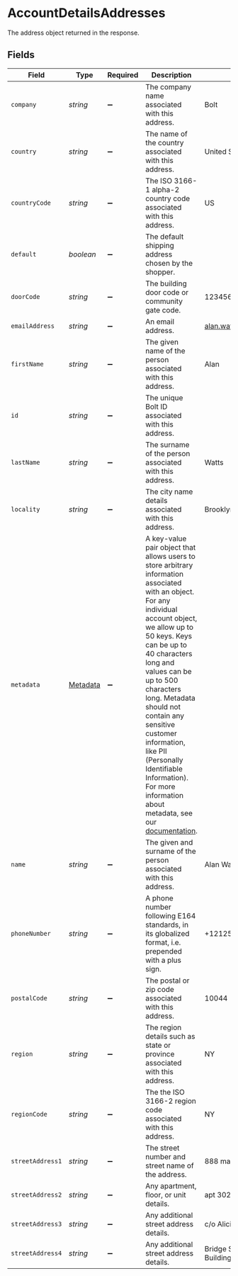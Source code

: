 # AccountDetailsAddresses

The address object returned in the response.


## Fields

| Field                                                                                                                                                                                                                                                                                                                                                                                                                                                                                             | Type                                                                                                                                                                                                                                                                                                                                                                                                                                                                                              | Required                                                                                                                                                                                                                                                                                                                                                                                                                                                                                          | Description                                                                                                                                                                                                                                                                                                                                                                                                                                                                                       | Example                                                                                                                                                                                                                                                                                                                                                                                                                                                                                           |
| ------------------------------------------------------------------------------------------------------------------------------------------------------------------------------------------------------------------------------------------------------------------------------------------------------------------------------------------------------------------------------------------------------------------------------------------------------------------------------------------------- | ------------------------------------------------------------------------------------------------------------------------------------------------------------------------------------------------------------------------------------------------------------------------------------------------------------------------------------------------------------------------------------------------------------------------------------------------------------------------------------------------- | ------------------------------------------------------------------------------------------------------------------------------------------------------------------------------------------------------------------------------------------------------------------------------------------------------------------------------------------------------------------------------------------------------------------------------------------------------------------------------------------------- | ------------------------------------------------------------------------------------------------------------------------------------------------------------------------------------------------------------------------------------------------------------------------------------------------------------------------------------------------------------------------------------------------------------------------------------------------------------------------------------------------- | ------------------------------------------------------------------------------------------------------------------------------------------------------------------------------------------------------------------------------------------------------------------------------------------------------------------------------------------------------------------------------------------------------------------------------------------------------------------------------------------------- |
| `company`                                                                                                                                                                                                                                                                                                                                                                                                                                                                                         | *string*                                                                                                                                                                                                                                                                                                                                                                                                                                                                                          | :heavy_minus_sign:                                                                                                                                                                                                                                                                                                                                                                                                                                                                                | The company name associated with this address.                                                                                                                                                                                                                                                                                                                                                                                                                                                    | Bolt                                                                                                                                                                                                                                                                                                                                                                                                                                                                                              |
| `country`                                                                                                                                                                                                                                                                                                                                                                                                                                                                                         | *string*                                                                                                                                                                                                                                                                                                                                                                                                                                                                                          | :heavy_minus_sign:                                                                                                                                                                                                                                                                                                                                                                                                                                                                                | The name of the country associated with this address.                                                                                                                                                                                                                                                                                                                                                                                                                                             | United States                                                                                                                                                                                                                                                                                                                                                                                                                                                                                     |
| `countryCode`                                                                                                                                                                                                                                                                                                                                                                                                                                                                                     | *string*                                                                                                                                                                                                                                                                                                                                                                                                                                                                                          | :heavy_minus_sign:                                                                                                                                                                                                                                                                                                                                                                                                                                                                                | The ISO 3166-1 alpha-2 country code associated with this address.                                                                                                                                                                                                                                                                                                                                                                                                                                 | US                                                                                                                                                                                                                                                                                                                                                                                                                                                                                                |
| `default`                                                                                                                                                                                                                                                                                                                                                                                                                                                                                         | *boolean*                                                                                                                                                                                                                                                                                                                                                                                                                                                                                         | :heavy_minus_sign:                                                                                                                                                                                                                                                                                                                                                                                                                                                                                | The default shipping address chosen by the shopper.                                                                                                                                                                                                                                                                                                                                                                                                                                               |                                                                                                                                                                                                                                                                                                                                                                                                                                                                                                   |
| `doorCode`                                                                                                                                                                                                                                                                                                                                                                                                                                                                                        | *string*                                                                                                                                                                                                                                                                                                                                                                                                                                                                                          | :heavy_minus_sign:                                                                                                                                                                                                                                                                                                                                                                                                                                                                                | The building door code or community gate code.                                                                                                                                                                                                                                                                                                                                                                                                                                                    | 123456                                                                                                                                                                                                                                                                                                                                                                                                                                                                                            |
| `emailAddress`                                                                                                                                                                                                                                                                                                                                                                                                                                                                                    | *string*                                                                                                                                                                                                                                                                                                                                                                                                                                                                                          | :heavy_minus_sign:                                                                                                                                                                                                                                                                                                                                                                                                                                                                                | An email address.                                                                                                                                                                                                                                                                                                                                                                                                                                                                                 | alan.watts@example.com                                                                                                                                                                                                                                                                                                                                                                                                                                                                            |
| `firstName`                                                                                                                                                                                                                                                                                                                                                                                                                                                                                       | *string*                                                                                                                                                                                                                                                                                                                                                                                                                                                                                          | :heavy_minus_sign:                                                                                                                                                                                                                                                                                                                                                                                                                                                                                | The given name of the person associated with this address.                                                                                                                                                                                                                                                                                                                                                                                                                                        | Alan                                                                                                                                                                                                                                                                                                                                                                                                                                                                                              |
| `id`                                                                                                                                                                                                                                                                                                                                                                                                                                                                                              | *string*                                                                                                                                                                                                                                                                                                                                                                                                                                                                                          | :heavy_minus_sign:                                                                                                                                                                                                                                                                                                                                                                                                                                                                                | The unique Bolt ID associated with this address.                                                                                                                                                                                                                                                                                                                                                                                                                                                  |                                                                                                                                                                                                                                                                                                                                                                                                                                                                                                   |
| `lastName`                                                                                                                                                                                                                                                                                                                                                                                                                                                                                        | *string*                                                                                                                                                                                                                                                                                                                                                                                                                                                                                          | :heavy_minus_sign:                                                                                                                                                                                                                                                                                                                                                                                                                                                                                | The surname of the person associated with this address.                                                                                                                                                                                                                                                                                                                                                                                                                                           | Watts                                                                                                                                                                                                                                                                                                                                                                                                                                                                                             |
| `locality`                                                                                                                                                                                                                                                                                                                                                                                                                                                                                        | *string*                                                                                                                                                                                                                                                                                                                                                                                                                                                                                          | :heavy_minus_sign:                                                                                                                                                                                                                                                                                                                                                                                                                                                                                | The city name details associated with this address.                                                                                                                                                                                                                                                                                                                                                                                                                                               | Brooklyn                                                                                                                                                                                                                                                                                                                                                                                                                                                                                          |
| `metadata`                                                                                                                                                                                                                                                                                                                                                                                                                                                                                        | [Metadata](../../models/shared/metadata.md)                                                                                                                                                                                                                                                                                                                                                                                                                                                       | :heavy_minus_sign:                                                                                                                                                                                                                                                                                                                                                                                                                                                                                | A key-value pair object that allows users to store arbitrary information associated with an object.  For any individual account object, we allow up to 50 keys. Keys can be up to 40 characters long and values can be up to 500 characters long.  Metadata should not contain any sensitive customer information, like PII (Personally Identifiable Information). For more information about metadata, see our [documentation](https://help.bolt.com/developers/references/embedded-metadata/).<br/> |                                                                                                                                                                                                                                                                                                                                                                                                                                                                                                   |
| `name`                                                                                                                                                                                                                                                                                                                                                                                                                                                                                            | *string*                                                                                                                                                                                                                                                                                                                                                                                                                                                                                          | :heavy_minus_sign:                                                                                                                                                                                                                                                                                                                                                                                                                                                                                | The given and surname of the person associated with this address.                                                                                                                                                                                                                                                                                                                                                                                                                                 | Alan Watts                                                                                                                                                                                                                                                                                                                                                                                                                                                                                        |
| `phoneNumber`                                                                                                                                                                                                                                                                                                                                                                                                                                                                                     | *string*                                                                                                                                                                                                                                                                                                                                                                                                                                                                                          | :heavy_minus_sign:                                                                                                                                                                                                                                                                                                                                                                                                                                                                                | A phone number following E164 standards, in its globalized format, i.e. prepended with a plus sign.                                                                                                                                                                                                                                                                                                                                                                                               | +12125550199                                                                                                                                                                                                                                                                                                                                                                                                                                                                                      |
| `postalCode`                                                                                                                                                                                                                                                                                                                                                                                                                                                                                      | *string*                                                                                                                                                                                                                                                                                                                                                                                                                                                                                          | :heavy_minus_sign:                                                                                                                                                                                                                                                                                                                                                                                                                                                                                | The postal or zip code associated with this address.                                                                                                                                                                                                                                                                                                                                                                                                                                              | 10044                                                                                                                                                                                                                                                                                                                                                                                                                                                                                             |
| `region`                                                                                                                                                                                                                                                                                                                                                                                                                                                                                          | *string*                                                                                                                                                                                                                                                                                                                                                                                                                                                                                          | :heavy_minus_sign:                                                                                                                                                                                                                                                                                                                                                                                                                                                                                | The region details such as state or province associated with this address.                                                                                                                                                                                                                                                                                                                                                                                                                        | NY                                                                                                                                                                                                                                                                                                                                                                                                                                                                                                |
| `regionCode`                                                                                                                                                                                                                                                                                                                                                                                                                                                                                      | *string*                                                                                                                                                                                                                                                                                                                                                                                                                                                                                          | :heavy_minus_sign:                                                                                                                                                                                                                                                                                                                                                                                                                                                                                | The the ISO 3166-2 region code associated with this address.                                                                                                                                                                                                                                                                                                                                                                                                                                      | NY                                                                                                                                                                                                                                                                                                                                                                                                                                                                                                |
| `streetAddress1`                                                                                                                                                                                                                                                                                                                                                                                                                                                                                  | *string*                                                                                                                                                                                                                                                                                                                                                                                                                                                                                          | :heavy_minus_sign:                                                                                                                                                                                                                                                                                                                                                                                                                                                                                | The street number and street name of the address.                                                                                                                                                                                                                                                                                                                                                                                                                                                 | 888 main street                                                                                                                                                                                                                                                                                                                                                                                                                                                                                   |
| `streetAddress2`                                                                                                                                                                                                                                                                                                                                                                                                                                                                                  | *string*                                                                                                                                                                                                                                                                                                                                                                                                                                                                                          | :heavy_minus_sign:                                                                                                                                                                                                                                                                                                                                                                                                                                                                                | Any apartment, floor, or unit details.                                                                                                                                                                                                                                                                                                                                                                                                                                                            | apt 3021                                                                                                                                                                                                                                                                                                                                                                                                                                                                                          |
| `streetAddress3`                                                                                                                                                                                                                                                                                                                                                                                                                                                                                  | *string*                                                                                                                                                                                                                                                                                                                                                                                                                                                                                          | :heavy_minus_sign:                                                                                                                                                                                                                                                                                                                                                                                                                                                                                | Any additional street address details.                                                                                                                                                                                                                                                                                                                                                                                                                                                            | c/o Alicia Watts                                                                                                                                                                                                                                                                                                                                                                                                                                                                                  |
| `streetAddress4`                                                                                                                                                                                                                                                                                                                                                                                                                                                                                  | *string*                                                                                                                                                                                                                                                                                                                                                                                                                                                                                          | :heavy_minus_sign:                                                                                                                                                                                                                                                                                                                                                                                                                                                                                | Any additional street address details.                                                                                                                                                                                                                                                                                                                                                                                                                                                            | Bridge Street Apartment Building B                                                                                                                                                                                                                                                                                                                                                                                                                                                                |